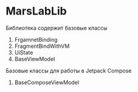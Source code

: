 # MarsLabLib

Библиотека содержит базовые классы
1. FrgamnetBinding
2. FragmentBindWithVM
3. UiState
4. BaseViewModel

Базовые классы для работы в Jetpack Compose
1. BaseComposeViewModel
